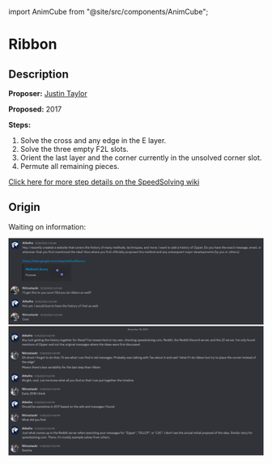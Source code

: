 import AnimCube from "@site/src/components/AnimCube";

# Ribbon

<AnimCube params="config=../../ExhibitConfig.txt&facelets=ddddydddddwdwwwdwdddddbbdddddddggdgdddddoododddddrrddd" width="400px" height="400px" />

## Description

**Proposer:** [Justin Taylor](CubingContributors/MethodDevelopers.md#taylor-justin)

**Proposed:** 2017

**Steps:**

1. Solve the cross and any edge in the E layer.
2. Solve the three empty F2L slots.
3. Orient the last layer and the corner currently in the unsolved corner slot.
4. Permute all remaining pieces.

[Click here for more step details on the SpeedSolving wiki](https://www.speedsolving.com/wiki/index.php?title=Ribbon_Method)

## Origin

Waiting on information:

![](img/Ribbon/Waiting.png)
![](img/Ribbon/FollowUp.png)